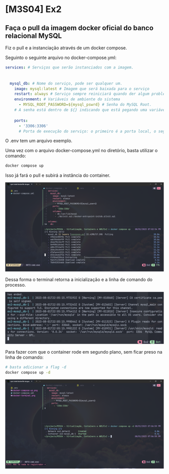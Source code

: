 # [M3S04] Ex2

## Faça o pull da imagem docker oficial do banco relacional MySQL

Fiz o pull e a instanciação através de um docker compose.

Seguinto o seguinte arquivo no docker-compose.yml:

```yaml
services: # Serviços que serão instanciados com a imagem.


  mysql_db: # Nome do serviço, pode ser qualquer um.
    image: mysql:latest # Imagem que será baixada para o serviço
    restart: always # Serviço sempre reiniciará quando der algum problema.
    environment: # Variáveis de ambiente do sistema
      - MYSQL_ROOT_PASSWORD=${mysql_pswrd} # Senha do MySQL Root.
    # A senha está dentro de ${} indicando que está pegando uma variável declada no .env (arquivos para variáveis de ambiente)
    
    ports: 
      - '3306:3306' 
      # Porta de execução do serviço: o primeiro é a porta local, o segundo a porta refletida. 
```

O .env tem um arquivo exemplo.

Uma vez com o arquivo docker-compose.yml no diretório, basta utilizar o comando:

```bash
docker compose up
```

Isso já fará o pull e subirá a instância do container.

<img title="Execução do comando" alt="execução do comando" src="./docker-compose-up.png">

Dessa forma o terminal retorna a inicialização e a linha de comando do processo.

<img title="Linha de comando" alt="Linha de comando" src="./docker-terminal.png">

Para fazer com que o container rode em segundo plano, sem ficar preso na linha de comando:

```bash
# basta adicionar a flag -d
docker compose up -d
```

<img title="Docker compose up em segundo plano" alt="execução em segundo plano" src="./docker-compose-up-d.png">



